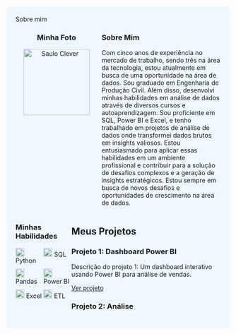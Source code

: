 <div style="background-color: #f0f8ff; padding: 20px;">
Sobre mim
<div style="display: flex; justify-content: space-between;">
  
  <!-- Foto -->
  <div style="width: 40%; text-align: center;">
    <h3>Minha Foto</h3>
    <img src="https://via.placeholder.com/150" alt="Saulo Clever" width="150" height="150">
  </div>

  <!-- Descrição -->
  <div style="width: 58%;">
    <h3>Sobre Mim</h3>
    <p>
      Com cinco anos de experiência no mercado de trabalho, sendo três na área da tecnologia, estou atualmente em busca de uma oportunidade na área de dados. Sou graduado em Engenharia de Produção Civil. Além disso, desenvolvi minhas habilidades em análise de dados através de diversos cursos e autoaprendizagem. Sou proficiente em SQL, Power BI e Excel, e tenho trabalhado em projetos de análise de dados onde transformei dados brutos em insights valiosos. Estou entusiasmado para aplicar essas habilidades em um ambiente profissional e contribuir para a solução de desafios complexos e a geração de insights estratégicos.
      Estou sempre em busca de novos desafios e oportunidades de crescimento na área de dados.
    </p>
  </div>
  
</div>



<div style="display: flex; justify-content: space-between;">
  
  <!-- Quadrado de Habilidades -->
  <div style="width: 48%;">
    <h3>Minhas Habilidades</h3>
    <div style="display: flex; flex-wrap: wrap;">
      <div style="width: 50%; margin-bottom: 10px;">
        <img src="https://img.icons8.com/color/48/000000/python.png" width="20"/> Python
      </div>
      <div style="width: 50%; margin-bottom: 10px;">
        <img src="https://img.icons8.com/ios-filled/50/000000/sql.png" width="20"/> SQL
      </div>
      <div style="width: 50%; margin-bottom: 10px;">
        <img src="https://img.icons8.com/color/48/000000/pandas.png" width="20"/> Pandas
      </div>
      <div style="width: 50%; margin-bottom: 10px;">
        <img src="https://img.icons8.com/color/48/000000/power-bi.png" width="20"/> Power BI
      </div>
      <div style="width: 50%; margin-bottom: 10px;">
        <img src="https://img.icons8.com/color/48/000000/microsoft-excel-2019--v1.png" width="20"/> Excel
      </div>
      <div style="width: 50%; margin-bottom: 10px;">
        <img src="https://img.icons8.com/color/48/000000/data-configuration.png" width="20"/> ETL
      </div>
    </div>
  </div>

<!-- Separador entre seções -->
<hr>

<!-- Seção de Projetos (empilhada, vertical) -->
<div>
  <h2>Meus Projetos</h2>

  <!-- Projeto 1 -->
  <div style="margin-bottom: 20px;">
    <h3>Projeto 1: Dashboard Power BI</h3>
    <p>Descrição do projeto 1: Um dashboard interativo usando Power BI para análise de vendas.</p>
    <a href="https://link-para-projeto-1">Ver projeto</a>
  </div>

  <!-- Projeto 2 -->
  <div style="margin-bottom: 20px;">
    <h3>Projeto 2: Análise

</div>


